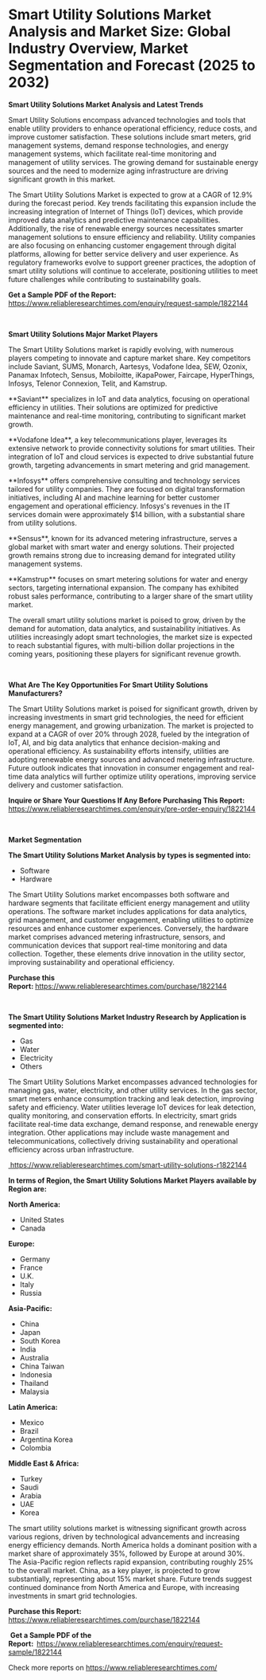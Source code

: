 <p><h1>Smart Utility Solutions Market Analysis and Market Size: Global Industry Overview, Market Segmentation and Forecast (2025 to 2032)</h1></p><p><strong>Smart Utility Solutions Market Analysis and Latest Trends</strong></p>
<p><p>Smart Utility Solutions encompass advanced technologies and tools that enable utility providers to enhance operational efficiency, reduce costs, and improve customer satisfaction. These solutions include smart meters, grid management systems, demand response technologies, and energy management systems, which facilitate real-time monitoring and management of utility services. The growing demand for sustainable energy sources and the need to modernize aging infrastructure are driving significant growth in this market.</p><p>The Smart Utility Solutions Market is expected to grow at a CAGR of 12.9% during the forecast period. Key trends facilitating this expansion include the increasing integration of Internet of Things (IoT) devices, which provide improved data analytics and predictive maintenance capabilities. Additionally, the rise of renewable energy sources necessitates smarter management solutions to ensure efficiency and reliability. Utility companies are also focusing on enhancing customer engagement through digital platforms, allowing for better service delivery and user experience. As regulatory frameworks evolve to support greener practices, the adoption of smart utility solutions will continue to accelerate, positioning utilities to meet future challenges while contributing to sustainability goals.</p></p>
<p><strong>Get a Sample PDF of the Report:&nbsp;</strong> <a href="https://www.reliableresearchtimes.com/enquiry/request-sample/1822144?utm_campaign=2989&utm_medium=2&utm_source=Github&utm_content=ia&utm_term=09032025&utm_id=smart-utility-solutions">https://www.reliableresearchtimes.com/enquiry/request-sample/1822144</a></p>
<p>&nbsp;</p>
<p><strong>Smart Utility Solutions Major Market Players</strong></p>
<p><p>The Smart Utility Solutions market is rapidly evolving, with numerous players competing to innovate and capture market share. Key competitors include Saviant, SUMS, Monarch, Aartesys, Vodafone Idea, SEW, Ozonix, Panamax Infotech, Sensus, Mobiloitte, iKapaPower, Faircape, HyperThings, Infosys, Telenor Connexion, Telit, and Kamstrup.</p><p>**Saviant** specializes in IoT and data analytics, focusing on operational efficiency in utilities. Their solutions are optimized for predictive maintenance and real-time monitoring, contributing to significant market growth. </p><p>**Vodafone Idea**, a key telecommunications player, leverages its extensive network to provide connectivity solutions for smart utilities. Their integration of IoT and cloud services is expected to drive substantial future growth, targeting advancements in smart metering and grid management.</p><p>**Infosys** offers comprehensive consulting and technology services tailored for utility companies. They are focused on digital transformation initiatives, including AI and machine learning for better customer engagement and operational efficiency. Infosys's revenues in the IT services domain were approximately $14 billion, with a substantial share from utility solutions.</p><p>**Sensus**, known for its advanced metering infrastructure, serves a global market with smart water and energy solutions. Their projected growth remains strong due to increasing demand for integrated utility management systems.</p><p>**Kamstrup** focuses on smart metering solutions for water and energy sectors, targeting international expansion. The company has exhibited robust sales performance, contributing to a larger share of the smart utility market.</p><p>The overall smart utility solutions market is poised to grow, driven by the demand for automation, data analytics, and sustainability initiatives. As utilities increasingly adopt smart technologies, the market size is expected to reach substantial figures, with multi-billion dollar projections in the coming years, positioning these players for significant revenue growth.</p></p>
<p>&nbsp;</p>
<p><strong>What Are The Key Opportunities For Smart Utility Solutions Manufacturers?</strong></p>
<p><p>The Smart Utility Solutions market is poised for significant growth, driven by increasing investments in smart grid technologies, the need for efficient energy management, and growing urbanization. The market is projected to expand at a CAGR of over 20% through 2028, fueled by the integration of IoT, AI, and big data analytics that enhance decision-making and operational efficiency. As sustainability efforts intensify, utilities are adopting renewable energy sources and advanced metering infrastructure. Future outlook indicates that innovation in consumer engagement and real-time data analytics will further optimize utility operations, improving service delivery and customer satisfaction.</p></p>
<p><strong>Inquire or Share Your Questions If Any Before Purchasing This Report:</strong> <a href="https://www.reliableresearchtimes.com/enquiry/pre-order-enquiry/1822144?utm_campaign=2989&utm_medium=2&utm_source=Github&utm_content=ia&utm_term=09032025&utm_id=smart-utility-solutions">https://www.reliableresearchtimes.com/enquiry/pre-order-enquiry/1822144</a></p>
<p>&nbsp;</p>
<p><strong>Market Segmentation</strong></p>
<p><strong>The Smart Utility Solutions Market Analysis by types is segmented into:</strong></p>
<p><ul><li>Software</li><li>Hardware</li></ul></p>
<p><p>The Smart Utility Solutions market encompasses both software and hardware segments that facilitate efficient energy management and utility operations. The software market includes applications for data analytics, grid management, and customer engagement, enabling utilities to optimize resources and enhance customer experiences. Conversely, the hardware market comprises advanced metering infrastructure, sensors, and communication devices that support real-time monitoring and data collection. Together, these elements drive innovation in the utility sector, improving sustainability and operational efficiency.</p></p>
<p><strong>Purchase this Report:&nbsp;</strong><a href="https://www.reliableresearchtimes.com/purchase/1822144?utm_campaign=2989&utm_medium=2&utm_source=Github&utm_content=ia&utm_term=09032025&utm_id=smart-utility-solutions">https://www.reliableresearchtimes.com/purchase/1822144</a></p>
<p>&nbsp;</p>
<p><strong>The Smart Utility Solutions Market Industry Research by Application is segmented into:</strong></p>
<p><ul><li>Gas</li><li>Water</li><li>Electricity</li><li>Others</li></ul></p>
<p><p>The Smart Utility Solutions Market encompasses advanced technologies for managing gas, water, electricity, and other utility services. In the gas sector, smart meters enhance consumption tracking and leak detection, improving safety and efficiency. Water utilities leverage IoT devices for leak detection, quality monitoring, and conservation efforts. In electricity, smart grids facilitate real-time data exchange, demand response, and renewable energy integration. Other applications may include waste management and telecommunications, collectively driving sustainability and operational efficiency across urban infrastructure.</p></p>
<p><a href="https://www.reliableresearchtimes.com/smart-utility-solutions-r1822144?utm_campaign=2989&utm_medium=2&utm_source=Github&utm_content=ia&utm_term=09032025&utm_id=smart-utility-solutions">&nbsp;https://www.reliableresearchtimes.com/smart-utility-solutions-r1822144</a></p>
<p><strong>In terms of Region, the Smart Utility Solutions Market Players available by Region are:</strong></p>
<p>
    <p> <strong> North America: </strong>
        <ul>
            <li>United States</li>
            <li>Canada</li>
        </ul>
        </p> 
    <p> <strong> Europe: </strong>
        <ul>
            <li>Germany</li>
            <li>France</li>
            <li>U.K.</li>
            <li>Italy</li>
            <li>Russia</li>
        </ul>
        </p> 
    <p> <strong> Asia-Pacific: </strong>
        <ul>
            <li>China</li>
            <li>Japan</li>
            <li>South Korea</li>
            <li>India</li>
            <li>Australia</li>
            <li>China Taiwan</li>
            <li>Indonesia</li>
            <li>Thailand</li>
            <li>Malaysia</li>
        </ul>
        </p> 
    <p> <strong> Latin America: </strong>
        <ul>
            <li>Mexico</li>
            <li>Brazil</li>
            <li>Argentina Korea</li>
            <li>Colombia</li>
        </ul>
        </p> 
    <p> <strong> Middle East & Africa: </strong>
        <ul>
            <li>Turkey</li>
            <li>Saudi</li>
            <li>Arabia</li>
            <li>UAE</li>
            <li>Korea</li>
        </ul>
    </p>
    </p>
<p><p>The smart utility solutions market is witnessing significant growth across various regions, driven by technological advancements and increasing energy efficiency demands. North America holds a dominant position with a market share of approximately 35%, followed by Europe at around 30%. The Asia-Pacific region reflects rapid expansion, contributing roughly 25% to the overall market. China, as a key player, is projected to grow substantially, representing about 15% market share. Future trends suggest continued dominance from North America and Europe, with increasing investments in smart grid technologies.</p></p>
<p><strong>Purchase this Report: </strong><a href="https://www.reliableresearchtimes.com/purchase/1822144?utm_campaign=2989&utm_medium=2&utm_source=Github&utm_content=ia&utm_term=09032025&utm_id=smart-utility-solutions">https://www.reliableresearchtimes.com/purchase/1822144</a></p>
<p>&nbsp;<strong>Get a Sample PDF of the Report:&nbsp;&nbsp;</strong><a href="https://www.reliableresearchtimes.com/enquiry/request-sample/1822144?utm_campaign=2989&utm_medium=2&utm_source=Github&utm_content=ia&utm_term=09032025&utm_id=smart-utility-solutions">https://www.reliableresearchtimes.com/enquiry/request-sample/1822144</a></p>
<p><strong></strong></p>
<p>Check more reports on <a href="https://www.reliableresearchtimes.com/?utm_campaign=2989&utm_medium=2&utm_source=Github&utm_content=ia&utm_term=09032025&utm_id=smart-utility-solutions">https://www.reliableresearchtimes.com/</a></p>